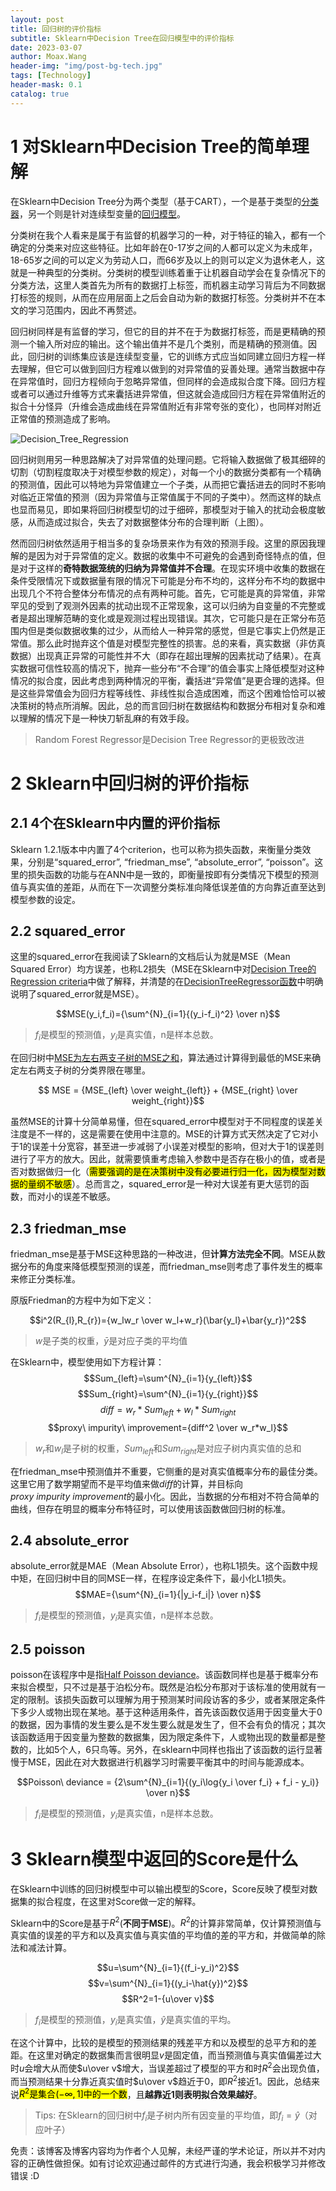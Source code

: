 ```yaml
---
layout: post
title: 回归树的评价指标
subtitle: Sklearn中Decision Tree在回归模型中的评价指标
date: 2023-03-07
author: Moax.Wang
header-img: "img/post-bg-tech.jpg"
tags: [Technology]
header-mask: 0.1
catalog: true
---
```


# 1 对Sklearn中Decision Tree的简单理解

在Sklearn中Decision Tree分为两个类型（基于CART），一个是基于类型的[分类器](https://scikit-learn.org/stable/modules/generated/sklearn.tree.DecisionTreeClassifier.html)，另一个则是针对连续型变量的[回归模型](https://scikit-learn.org/stable/modules/generated/sklearn.tree.DecisionTreeRegressor.html)。

分类树在我个人看来是属于有监督的机器学习的一种，对于特征的输入，都有一个确定的分类来对应这些特征。比如年龄在0-17岁之间的人都可以定义为未成年，18-65岁之间的可以定义为劳动人口，而66岁及以上的则可以定义为退休老人，这就是一种典型的分类树。分类树的模型训练着重于让机器自动学会在复杂情况下的分类方法，这里人类首先为所有的数据打上标签，而机器主动学习背后为不同数据打标签的规则，从而在应用层面上之后会自动为新的数据打标签。分类树并不在本文的学习范围内，因此不再赘述。

回归树同样是有监督的学习，但它的目的并不在于为数据打标签，而是更精确的预测一个输入所对应的输出。这个输出值并不是几个类别，而是精确的预测值。因此，回归树的训练集应该是连续型变量，它的训练方式应当如同建立回归方程一样去理解，但它可以做到回归方程难以做到的对异常值的妥善处理。通常当数据中存在异常值时，回归方程倾向于忽略异常值，但同样的会造成拟合度下降。回归方程或者可以通过升维等方式来囊括进异常值，但这就会造成回归方程在异常值附近的拟合十分怪异（升维会造成曲线在异常值附近有非常夸张的变化），也同样对附近正常值的预测造成了影响。

![ Decision_Tree_Regression](https://scikit-learn.org/stable/_images/sphx_glr_plot_tree_regression_001.png)

回归树则用另一种思路解决了对异常值的处理问题。它将输入数据做了极其细碎的切割（切割程度取决于对模型参数的规定），对每一个小的数据分类都有一个精确的预测值，因此可以特地为异常值建立一个子类，从而把它囊括进去的同时不影响对临近正常值的预测（因为异常值与正常值属于不同的子类中）。然而这样的缺点也显而易见，即如果将回归树模型切的过于细碎，那模型对于输入的扰动会极度敏感，从而造成过拟合，失去了对数据整体分布的合理判断（上图）。

然而回归树依然适用于相当多的复杂场景来作为有效的预测手段。这里的原因我理解的是因为对于异常值的定义。数据的收集中不可避免的会遇到奇怪特点的值，但是对于这样的**奇特数据笼统的归纳为异常值并不合理**。在现实环境中收集的数据在条件受限情况下或数据量有限的情况下可能是分布不均的，这样分布不均的数据中出现几个不符合整体分布情况的点有两种可能。首先，它可能是真的异常值，非常罕见的受到了观测外因素的扰动出现不正常现象，这可以归纳为自变量的不完整或者是超出理解范畴的变化或是观测过程出现错误。其次，它可能只是在正常分布范围内但是类似数据收集的过少，从而给人一种异常的感觉，但是它事实上仍然是正常值。那么此时抛弃这个值是对模型完整性的损害。总的来看，真实数据（非仿真数据）出现真正异常的可能性并不大（即存在超出理解的因素扰动了结果）。在真实数据可信性较高的情况下，抛弃一些分布“不合理”的值会事实上降低模型对这种情况的拟合度，因此考虑到两种情况的平衡，囊括进“异常值”是更合理的选择。但是这些异常值会为回归方程等线性、非线性拟合造成困难，而这个困难恰恰可以被决策树的特点所消解。因此，总的而言回归树在数据结构和数据分布相对复杂和难以理解的情况下是一种快刀斩乱麻的有效手段。

>Random Forest Regressor是Decision Tree Regressor的更极致改进

# 2 Sklearn中回归树的评价指标

## 2.1 4个在Sklearn中内置的评价指标

Sklearn 1.2.1版本中内置了4个criterion，也可以称为损失函数，来衡量分类效果，分别是“squared_error”, “friedman_mse”, “absolute_error”, “poisson”。这里的损失函数的功能与在ANN中是一致的，即衡量按即有分类情况下模型的预测值与真实值的差距，从而在下一次调整分类标准向降低误差值的方向靠近直至达到模型参数的设定。


## 2.2 squared_error

这里的squared_error在我阅读了Sklearn的文档后认为就是MSE（Mean Squared Error）均方误差，也称L2损失（MSE在Sklearn中对[Decision Tree的Regression criteria](https://scikit-learn.org/stable/modules/tree.html)中做了解释，并清楚的在[DecisionTreeRegressor函数](https://scikit-learn.org/stable/modules/generated/sklearn.tree.DecisionTreeRegressor.html)中明确说明了squared_error就是MSE）。

$$MSE(y_i,f_i)={\sum^{N}_{i=1}{(y_i-f_i)^2} \over n}$$
>$f_i$是模型的预测值，$y_i$是真实值，n是样本总数。

在回归树中[MSE为左右两支子树的MSE之和](https://github.com/scikit-learn/scikit-learn/blob/f0e9d298be351eda7eb7302d6e673b097ae79831/sklearn/tree/_criterion.pyx#L926-L927)，算法通过计算得到最低的MSE来确定左右两支子树的分类界限在哪里。

$$ MSE = {MSE_{left} \over weight_{left}} + {MSE_{right} \over weight_{right}}$$

虽然MSE的计算十分简单易懂，但在squared_error中模型对于不同程度的误差关注度是不一样的，这是需要在使用中注意的。MSE的计算方式天然决定了它对小于1的误差十分宽容，甚至进一步减弱了小误差对模型的影响，但对大于1的误差则进行了平方的放大。因此，就需要慎重考虑输入参数中是否存在极小的值，或者是否对数据做归一化（<mark>需要强调的是在决策树中没有必要进行归一化，因为模型对数据的量纲不敏感</mark>）。总而言之，squared_error是一种对大误差有更大惩罚的函数，而对小的误差不敏感。

## 2.3 friedman_mse

friedman_mse是基于MSE这种思路的一种改进，但**计算方法完全不同**。MSE从数据分布的角度来降低模型预测的误差，而friedman_mse则考虑了事件发生的概率来修正分类标准。

原版Friedman的方程中为如下定义：

$$i^2(R_{l},R_{r})={w_lw_r \over w_l+w_r}(\bar{y_l}+\bar{y_r})^2$$
>$w$是子类的权重，$\bar{y}$是对应子类的平均值

在Sklearn中，模型使用如下方程计算：
$$Sum_{left}=\sum^{N}_{i=1}{y_{left}}$$
$$Sum_{right}=\sum^{N}_{i=1}{y_{right}}$$
$$diff=w_r*Sum_{left}+w_l*Sum_{right}$$
$$proxy\ impurity\ improvement={diff^2 \over w_r*w_l}$$
>$w_r$和$w_l$是子树的权重，$Sum_{left}$和$Sum_{right}$是对应子树内真实值的总和

在friedman_mse中预测值并不重要，它侧重的是对真实值概率分布的最佳分类。这里它用了数学期望而不是平均值来做$diff$的计算，并目标向$proxy\ impurity\ improvement$的最小化。因此，当数据的分布相对不符合简单的曲线，但存在明显的概率分布特征时，可以使用该函数做回归树的标准。

## 2.4 absolute_error

absolute_error就是MAE（Mean Absolute Error），也称L1损失。这个函数中规中矩，在回归树中目的同MSE一样，在程序设定条件下，最小化L1损失。
$$MAE={\sum^{N}_{i=1}{|y_i-f_i|} \over n}$$
>$f_i$是模型的预测值，$y_i$是真实值，n是样本总数。

## 2.5 poisson

poisson在该程序中是指[Half Poisson deviance](https://scikit-learn.org/stable/modules/tree.html)。该函数同样也是基于概率分布来拟合模型，只不过是基于泊松分布。既然是泊松分布那对于该标准的使用就有一定的限制。该损失函数可以理解为用于预测某时间段访客的多少，或者某限定条件下多少人或物出现在某地。基于这种适用条件，首先该函数仅适用于因变量大于0的数据，因为事情的发生要么是不发生要么就是发生了，但不会有负的情况；其次该函数适用于因变量为整数的数据集，因为限定条件下，人或物出现的数量都是整数的，比如5个人，6只鸟等。另外，在sklearn中同样也指出了该函数的运行显著慢于MSE，因此在对大数据进行机器学习时需要平衡其中的时间与能源成本。

 $$Poisson\ deviance = {2\sum^{N}_{i=1}{(y_i\log{y_i \over f_i} + f_i - y_i)} \over n}$$
>$f_i$是模型的预测值，$y_i$是真实值，n是样本总数。

# 3 Sklearn模型中返回的Score是什么

在Sklearn中训练的回归树模型中可以输出模型的Score，Score反映了模型对数据集的拟合程度，在这里对Score做一定的解释。

Sklearn中的Score是基于$R^2$(**不同于MSE**)。$R^2$的计算非常简单，仅计算预测值与真实值的误差的平方和以及真实值与真实值的平均值的差的平方和，并做简单的除法和减法计算。

$$u=\sum^{N}_{i=1}{(f_i-y_i)^2}$$
$$v=\sum^{N}_{i=1}{(y_i-\hat{y})^2}$$
$$R^2=1-{u\over v}$$
>$f_i$是模型的预测值，$y_i$是真实值，$\hat{y}$是真实值的平均。

在这个计算中，比较的是模型的预测结果的残差平方和以及模型的总平方和的差距。在这里对确定的数据集而言很明显$v$是固定值，而当预测值与真实值偏差过大时$u$会增大从而使$u\over v$增大，当误差超过了模型的平方和时$R^2$会出现负值，而当预测结果十分靠近真实值时$u\over v$趋近于0，即$R^2$接近1。因此，总结来说<mark>$R^2$是集合$(-\infty,1]$中的一个数</mark>，且**越靠近1则表明拟合效果越好**。

>Tips: 在Sklearn的回归树中$f_i$是子树内所有因变量的平均值，即$f_i=\hat{y}$（对应叶子）

免责：该博客及博客内容均为作者个人见解，未经严谨的学术论证，所以并不对内容的正确性做担保。如有讨论欢迎通过邮件的方式进行沟通，我会积极学习并修改错误 :D
